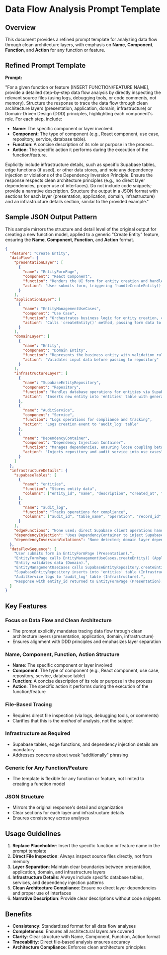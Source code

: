 # Data Flow Analysis Prompt Template

## Overview

This document provides a refined prompt template for analyzing data flow through clean architecture layers, with emphasis on **Name**, **Component**, **Function**, and **Action** for any function or feature.

## Refined Prompt Template

**Prompt:**

"For a given function or feature [INSERT FUNCTION/FEATURE NAME], provide a detailed step-by-step data flow analysis by directly inspecting the relevant source files (using logs, debugging tools, or code comments, not memory). Structure the response to trace the data flow through clean architecture layers (presentation, application, domain, infrastructure) or Domain-Driven Design (DDD) principles, highlighting each component's role. For each step, include:

- **Name**: The specific component or layer involved.
- **Component**: The type of component (e.g., React component, use case, repository, service, database table).
- **Function**: A concise description of its role or purpose in the process.
- **Action**: The specific action it performs during the execution of the function/feature.

Explicitly include infrastructure details, such as specific Supabase tables, edge functions (if used), or other data stores, and note any dependency injection or violations of the Dependency Inversion Principle. Ensure the response respects clean architecture principles (e.g., no direct layer dependencies, proper use of interfaces). Do not include code snippets; provide a narrative description. Structure the output in a JSON format with sections for each layer (presentation, application, domain, infrastructure) and an infrastructure details section, similar to the provided example."

## Sample JSON Output Pattern

This sample mirrors the structure and detail level of the original output for creating a new function model, applied to a generic "Create Entity" feature, ensuring the **Name**, **Component**, **Function**, and **Action** format.

```json
{
  "feature": "Create Entity",
  "dataFlow": {
    "presentationLayer": [
      {
        "name": "EntityFormPage",
        "component": "React Component",
        "function": "Renders the UI form for entity creation and handles user interactions",
        "action": "User submits form, triggering 'handleCreateEntity()' which calls the use case"
      }
    ],
    "applicationLayer": [
      {
        "name": "EntityManagementUseCases",
        "component": "Use Case",
        "function": "Orchestrates business logic for entity creation, coordinating with domain and infrastructure",
        "action": "Calls 'createEntity()' method, passing form data to the repository"
      }
    ],
    "domainLayer": [
      {
        "name": "Entity",
        "component": "Domain Entity",
        "function": "Represents the business entity with validation rules, independent of infrastructure",
        "action": "Validates input data before passing to repository"
      }
    ],
    "infrastructureLayer": [
      {
        "name": "SupabaseEntityRepository",
        "component": "Repository",
        "function": "Handles database operations for entities via Supabase client",
        "action": "Inserts new entity into 'entities' table with generated UUID"
      },
      {
        "name": "AuditService",
        "component": "Service",
        "function": "Logs operations for compliance and tracking",
        "action": "Logs creation event to 'audit_log' table"
      },
      {
        "name": "DependencyContainer",
        "component": "Dependency Injection Container",
        "function": "Manages dependencies, ensuring loose coupling between layers",
        "action": "Injects repository and audit service into use cases"
      }
    ]
  },
  "infrastructureDetails": {
    "supabaseTables": [
      {
        "name": "entities",
        "function": "Stores entity data",
        "columns": ["entity_id", "name", "description", "created_at", "updated_at"]
      },
      {
        "name": "audit_log",
        "function": "Tracks operations for compliance",
        "columns": ["audit_id", "table_name", "operation", "record_id", "changed_by", "changed_at"]
      }
    ],
    "edgeFunctions": "None used; direct Supabase client operations handle database inserts.",
    "dependencyInjection": "Uses DependencyContainer to inject SupabaseEntityRepository and AuditService into use cases, adhering to Dependency Inversion Principle.",
    "dependencyInversionViolations": "None detected; domain layer depends on repository interfaces, not concrete implementations."
  },
  "dataFlowSequence": [
    "User submits form in EntityFormPage (Presentation).",
    "EntityFormPage calls EntityManagementUseCases.createEntity() (Application).",
    "Entity validates data (Domain).",
    "EntityManagementUseCases calls SupabaseEntityRepository.createEntity() (Infrastructure).",
    "SupabaseEntityRepository inserts into 'entities' table (Infrastructure).",
    "AuditService logs to 'audit_log' table (Infrastructure).",
    "Response with entity_id returned to EntityFormPage (Presentation)."
  ]
}
```

## Key Features

### Focus on Data Flow and Clean Architecture
- The prompt explicitly mandates tracing data flow through clean architecture layers (presentation, application, domain, infrastructure)
- Ensures alignment with DDD principles and emphasizes layer separation

### Name, Component, Function, Action Structure
- **Name**: The specific component or layer involved
- **Component**: The type of component (e.g., React component, use case, repository, service, database table)
- **Function**: A concise description of its role or purpose in the process
- **Action**: The specific action it performs during the execution of the function/feature

### File-Based Tracing
- Requires direct file inspection (via logs, debugging tools, or comments)
- Clarifies that this is the *method* of analysis, not the subject

### Infrastructure as Required
- Supabase tables, edge functions, and dependency injection details are mandatory
- Addresses concerns about weak "additionally" phrasing

### Generic for Any Function/Feature
- The template is flexible for any function or feature, not limited to creating a function model

### JSON Structure
- Mirrors the original response's detail and organization
- Clear sections for each layer and infrastructure details
- Ensures consistency across analyses

## Usage Guidelines

1. **Replace Placeholder**: Insert the specific function or feature name in the prompt template
2. **Direct File Inspection**: Always inspect source files directly, not from memory
3. **Layer Separation**: Maintain clear boundaries between presentation, application, domain, and infrastructure layers
4. **Infrastructure Details**: Always include specific database tables, services, and dependency injection patterns
5. **Clean Architecture Compliance**: Ensure no direct layer dependencies and proper use of interfaces
6. **Narrative Description**: Provide clear descriptions without code snippets

## Benefits

- **Consistency**: Standardized format for all data flow analyses
- **Completeness**: Ensures all architectural layers are covered
- **Clarity**: Clear structure with Name, Component, Function, Action format
- **Traceability**: Direct file-based analysis ensures accuracy
- **Architecture Compliance**: Enforces clean architecture principles
